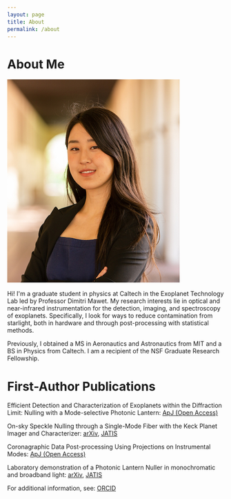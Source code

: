 ```yaml
---
layout: page
title: About
permalink: /about
---
```


# About Me

![](/assets/img/website_headshot.jpg)

Hi! I'm a graduate student in physics at Caltech in the Exoplanet Technology Lab led by Professor Dimitri Mawet. My research interests lie in optical and near-infrared instrumentation for the detection, imaging, and spectroscopy of exoplanets. Specifically, I look for ways to reduce contamination from starlight, both in hardware and through post-processing with statistical methods.

Previously, I obtained a MS in Aeronautics and Astronautics from MIT and a BS in Physics from Caltech. I am a recipient of the NSF Graduate Research Fellowship.

# First-Author Publications

Efficient Detection and Characterization of Exoplanets within the Diffraction Limit: Nulling with a Mode-selective Photonic Lantern: [ApJ (Open Access)](https://iopscience.iop.org/article/10.3847/1538-4357/ac9284)

On-sky Speckle Nulling through a Single-Mode Fiber with the Keck Planet Imager and Characterizer: [arXiv](https://arxiv.org/abs/2307.11893), [JATIS](https://www.spiedigitallibrary.org/journals/Journal-of-Astronomical-Telescopes-Instruments-and-Systems/volume-9/issue-3/035001/On-sky-speckle-nulling-through-a-single-mode-fiber-with/10.1117/1.JATIS.9.3.035001.short?SSO=1)

Coronagraphic Data Post-processing Using Projections on Instrumental Modes: [ApJ (Open Access)](https://iopscience.iop.org/article/10.3847/1538-4357/ad1879)

Laboratory demonstration of a Photonic Lantern Nuller in monochromatic and broadband light: [arXiv](https://arxiv.org/abs/2404.01426), [JATIS](https://www.spiedigitallibrary.org/journals/Journal-of-Astronomical-Telescopes-Instruments-and-Systems/volume-10/issue-2/025001/Laboratory-demonstration-of-a-Photonic-Lantern-Nuller-in-monochromatic-and/10.1117/1.JATIS.10.2.025001.short)

For additional information, see: [ORCID](https://orcid.org/0000-0002-6171-9081)